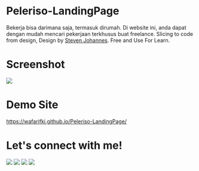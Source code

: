 # Peleriso-LandingPage
Bekerja bisa darimana saja, termasuk dirumah. Di website ini, anda dapat dengan mudah mencari pekerjaan terkhusus buat freelance.
Slicing to code from design, Design by <a href="https://www.facebook.com/profile.php?id=100064366774837">Steven Johannes</a>. Free and Use For Learn.

# Screenshot
 <img src="https://raw.githubusercontent.com/wafarifki/Peleriso-LandingPage/main/Screenshoot/sDesktop.JPG">
 
# Demo Site
 <a href="https://wafarifki.github.io/Peleriso-LandingPage/">https://wafarifki.github.io/Peleriso-LandingPage/</a>

# Let's connect with me!
<p>
    <a href="https://wafarifki.github.io" target="_blank"><img src="https://img.shields.io/badge/Website-https://wafarifki.github.io-blue?" /></a>
    <a href="https://www.linkedin.com/in/wafarifqi/" target="_blank"><img src="https://img.shields.io/badge/Linkedin-WafaRifqiAnafin_-blue" /></a>
    <a href="https://facebook.com/wafarifkianafin" target="_blank"><img src="https://img.shields.io/badge/Facebook-wafarifkianafin-blue" /></a>
    <a href="https://instagram.com/wafarifki_" target="_blank"><img src="https://img.shields.io/badge/Instagram-@wafarifki_-blue" /></a>
</p>
